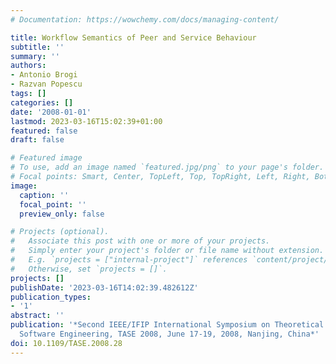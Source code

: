 ```yaml
---
# Documentation: https://wowchemy.com/docs/managing-content/

title: Workflow Semantics of Peer and Service Behaviour
subtitle: ''
summary: ''
authors:
- Antonio Brogi
- Razvan Popescu
tags: []
categories: []
date: '2008-01-01'
lastmod: 2023-03-16T15:02:39+01:00
featured: false
draft: false

# Featured image
# To use, add an image named `featured.jpg/png` to your page's folder.
# Focal points: Smart, Center, TopLeft, Top, TopRight, Left, Right, BottomLeft, Bottom, BottomRight.
image:
  caption: ''
  focal_point: ''
  preview_only: false

# Projects (optional).
#   Associate this post with one or more of your projects.
#   Simply enter your project's folder or file name without extension.
#   E.g. `projects = ["internal-project"]` references `content/project/deep-learning/index.md`.
#   Otherwise, set `projects = []`.
projects: []
publishDate: '2023-03-16T14:02:39.482612Z'
publication_types:
- '1'
abstract: ''
publication: '*Second IEEE/IFIP International Symposium on Theoretical Aspects of
  Software Engineering, TASE 2008, June 17-19, 2008, Nanjing, China*'
doi: 10.1109/TASE.2008.28
---
```

